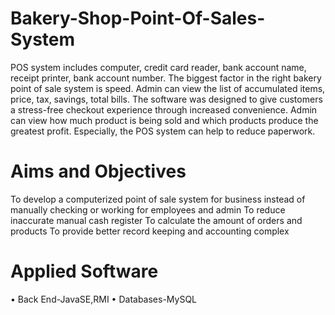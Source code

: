 # Bakery-Shop-Point-Of-Sales-System

POS system includes computer, credit card reader, bank account name, receipt printer, bank account number. 
The biggest factor in the right bakery point of sale system is speed. 
Admin can view the list of accumulated items, price, tax, savings, total bills. 
The software was designed to give customers a stress-free checkout experience through increased convenience. 
Admin can view how much product is being sold and which products produce the greatest profit.
Especially, the POS system can help to reduce paperwork. 

# Aims and Objectives

To develop a computerized point of sale system for business instead of manually checking or working for employees and admin
To reduce inaccurate manual cash register
To calculate the amount of orders and products
To provide better record keeping and accounting complex

# Applied Software

•	Back End-JavaSE,RMI
•	Databases-MySQL
